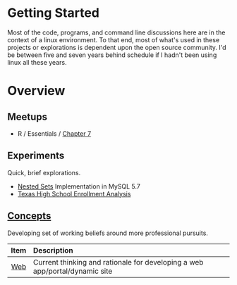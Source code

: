 # Getting Started
Most of the code, programs, and command line discussions here are in the context of a linux environment. 
To that end, most of what's used in these projects or explorations is dependent upon the open source community. 
I'd be between five and seven years behind schedule if I hadn't been using linux all these years.

# Overview

## Meetups

+ R / Essentials / [Chapter 7](meetups/r/chapter_07)

## Experiments
Quick, brief explorations.

+ [Nested Sets](experiments/ns) Implementation in MySQL 5.7
+ [Texas High School Enrollment Analysis](experiments/uil)


## [Concepts](concepts)
Developing set of working beliefs around more professional pursuits.

Item            | Description
---:            | :---
[Web](concepts/web)    | Current thinking and rationale for developing a web app/portal/dynamic site

